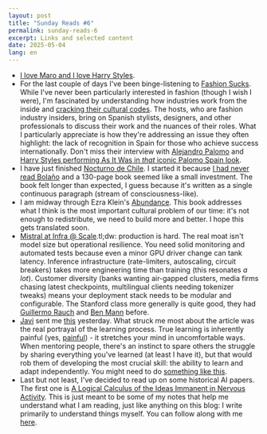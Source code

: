 ```yaml
---
layout: post
title: "Sunday Reads #6"
permalink: sunday-reads-6
excerpt: Links and selected content
date: 2025-05-04
lang: en
---
```


- [I love Maro and I love Harry Styles](https://www.youtube.com/watch?v=9D6uCMMhT9w).
- For the last couple of days I've been binge-listening to [Fashion Sucks](https://open.spotify.com/show/5dIgkohzaK2dDc1SxNmICP?si=0cef7c22494f465d). While I've never been particularly interested in fashion (though I wish I were), I'm fascinated by understanding how industries work from the inside and [cracking their cultural codes](https://marginalrevolution.com/marginalrevolution/2018/12/deconstructing-cultural-codes.html). The hosts, who are fashion industry insiders, bring on Spanish stylists, designers, and other professionals to discuss their work and the nuances of their roles. What I particularly appreciate is how they're addressing an issue they often highlight: the lack of recognition in Spain for those who achieve success internationally. Don't miss their interview with [Alejandro Palomo](https://open.spotify.com/episode/6TJdl1yar0og08qjwFEoZR?si=83b168e51752453b) and [Harry Styles performing As It Was in _that_ iconic Palomo Spain look](https://www.youtube.com/watch?v=X1q_91vudlY).
- I have just finished [Nocturno de Chile](https://www.goodreads.com/book/show/212412.Nocturno_de_Chile). I started it because [I had never read Bolaño](https://x.com/nabeelqu/status/1912624020262121728) and a 130-page book seemed like a small investment. The book felt longer than expected, I guess because it's written as a single continuous paragraph (stream of consciousness-like). 
- I am midway through Ezra Klein's [Abundance](https://www.goodreads.com/book/show/176444106-abundance). This book addresses what I think is the most important cultural problem of our time: it's not enough to redistribute, we need to build more and better. I hope this gets translated soon.
- [Mistral at Infra @ Scale](https://www.youtube.com/watch?v=qzT8I-J8sQ8).tl;dw: production is hard.  The real moat isn't model size but operational resilience. You need solid monitoring and automated tests because even a minor GPU driver change can tank latency. Inference infrastructure (rate-limiters, autoscaling, circuit breakers) takes more engineering time than training (this resonates _a lot_). Customer diversity (banks wanting air-gapped clusters, media firms chasing latest checkpoints, multilingual clients needing tokenizer tweaks) means your deployment stack needs to be modular and configurable. The Stanford class more generally is quite good, they had [Guillermo Rauch](https://www.youtube.com/watch?v=9SqYFxp9yRM&) and [Ben Mann](https://youtu.be/UdxSCFmUk9o?si=iOWaraTLuU28NLb8) before.
- [Javi](https://x.com/javisantana) sent me [this](https://utsavmamoria.substack.com/p/how-to-live-an-intellectually-rich) yesterday. What struck me most about the article was the real portrayal of the learning process. True learning is inherently painful (yes, [painful](https://x.com/karpathy/status/1756380066580455557)) - it stretches your mind in uncomfortable ways. When mentoring people, there's an instinct to spare others the struggle by sharing everything you've learned (at least I have it), but that would rob them of developing the most crucial skill: the ability to learn and adapt independently. You might need to do [something like this](https://javisantana.com/2021/01/23/echar-a-los-leones.html).
- Last but not least, I've decided to read up on some historical AI papers. The first one is [A Logical Calculus of the Ideas Immanent in Nervous Activity](https://rbarbadillo.github.io/papers/1943-mcculloch-pitts/). This is just meant to be some of my notes that help me understand what I am reading, just like anything on this blog: I write primarily to understand things myself. You can follow along with me [here](https://rbarbadillo.github.io/papers/).